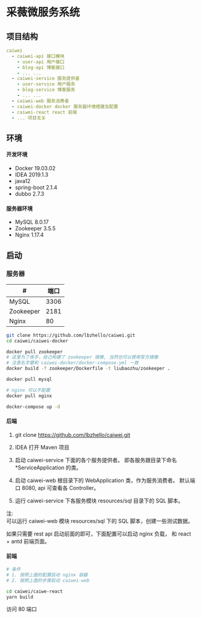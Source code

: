 # 采薇微服务系统

## 项目结构

```yaml
caiwei
  - caiwei-api 接口模块
    - user-api 用户接口
    - blog-api 博客接口
    - ... ...
  - caiwei-service 服务提供者
    - user-service 用户服务
    - blog-service 博客服务
    - ... ...
  - caiwei-web 服务消费者
  - caiwei-docker docker 服务器环境搭建及配置
  - caiwei-react react 前端
  - ... 项目无关
```

## 环境

#### 开发环境
- Docker 19.03.02 
- IDEA 2019.1.3
- java12  
- spring-boot 2.1.4
- dubbo 2.7.3

#### 服务器环境
- MySQL 8.0.17
- Zookeeper 3.5.5
- Nginx 1.17.4

## 启动

### 服务器

|#|端口|
|---|---|
|MySQL |3306|
|Zookeeper |2181|
|Nginx |80|

```bash
git clone https://github.com/lbzhello/caiwei.git
cd caiwei/caiwei-docker

docker pull zookeeper
# 这里为了练手，自己构建了 zookeeper 镜像, 当然也可以使用官方镜像
# 注意名字要和 caiwei-docker/docker-compose.yml 一致
docker build -f zookeeper/Dockerfile -t liubaozhu/zookeeper .

docker pull mysql

# nginx 可以不配置
docker pull nginx

docker-compose up -d
```

#### 后端

1. git clone https://github.com/lbzhello/caiwei.git
2. IDEA 打开 Maven 项目
3. 启动 caiwei-service 下面的各个服务提供者。
即各服务跟目录下命名 *ServiceApplication 的类。

4. 启动 caiwei-web 根目录下的 WebApplication 类，作为服务消费者。
默认端口 8080, api 可查看各 Controller。

5. 运行 caiwei-service 下各服务模块 resources/sql 目录下的 SQL 脚本。

注:  
可以运行 caiwei-web 模块 resources/sql 下的 SQL 脚本，创建一些测试数据。

如果只需要 rest api 启动前面的即可，下面配置可以启动 nginx 负载，
和 react + antd 前端页面。

#### 前端

```bash
# 条件
# 1. 按照上面的配置启动 nginx 容器
# 2. 按照上面的步骤启动 caiwei-web

cd caiwei/caiwe-react
yarn build
```

访问 80 端口
